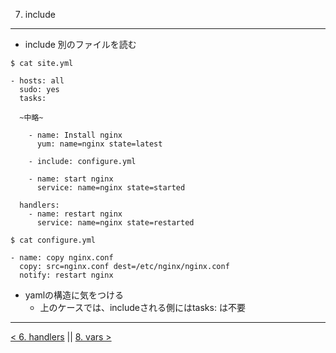 7. include
---
- include 別のファイルを読む

```
$ cat site.yml

- hosts: all
  sudo: yes
  tasks:

  ~中略~

    - name: Install nginx
      yum: name=nginx state=latest

    - include: configure.yml

    - name: start nginx
      service: name=nginx state=started

  handlers:
    - name: restart nginx
      service: name=nginx state=restarted

$ cat configure.yml

- name: copy nginx.conf
  copy: src=nginx.conf dest=/etc/nginx/nginx.conf
  notify: restart nginx
```

- yamlの構造に気をつける
  - 上のケースでは、includeされる側にはtasks: は不要

---
[< 6. handlers](6_handlers.md) || [8. vars >](8_vars.md)
